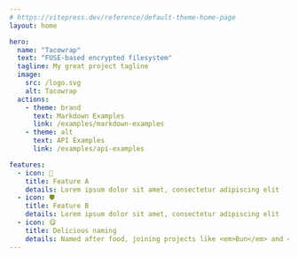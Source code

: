 ```yaml
---
# https://vitepress.dev/reference/default-theme-home-page
layout: home

hero:
  name: "Tacowrap"
  text: "FUSE-based encrypted filesystem"
  tagline: My great project tagline
  image:
    src: /logo.svg
    alt: Tacowrap
  actions:
    - theme: brand
      text: Markdown Examples
      link: /examples/markdown-examples
    - theme: alt
      text: API Examples
      link: /examples/api-examples

features:
  - icon: 🐹
    title: Feature A
    details: Lorem ipsum dolor sit amet, consectetur adipiscing elit
  - icon: 🛡️
    title: Feature B
    details: Lorem ipsum dolor sit amet, consectetur adipiscing elit
  - icon: 😋
    title: Delicious naming
    details: Named after food, joining projects like <em>Bun</em> and <em>OpenTofu</em>.
---
```

<style>
:root {
  --vp-home-hero-name-color: transparent;
  --vp-home-hero-name-background: -webkit-linear-gradient(120deg, hwb(160 10% 10%) 30%, hwb(140 10% 10%));

  --vp-home-hero-image-background-image: linear-gradient(-45deg, hwb(160 10% 10%) 30%, hwb(140 10% 10%) 70%);
  --vp-home-hero-image-filter: blur(44px);
}

@media (min-width: 640px) {
  :root {
    --vp-home-hero-image-filter: blur(56px);
  }
}

@media (min-width: 960px) {
  :root {
    --vp-home-hero-image-filter: blur(68px);
  }
}
</style>
